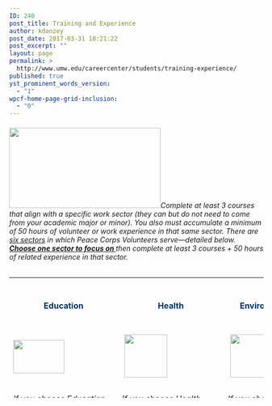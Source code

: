 ```yaml
---
ID: 240
post_title: Training and Experience
author: kdanzey
post_date: 2017-03-31 18:21:22
post_excerpt: ""
layout: page
permalink: >
  http://www.umw.edu/careercenter/students/training-experience/
published: true
yst_prominent_words_version:
  - "1"
wpcf-home-page-grid-inclusion:
  - "0"
---
```

<h6><img class="alignnone size-medium wp-image-235" src="http://www.umw.edu/careercenter/wp-content/uploads/sites/41/2017/03/PeaceCorpsPrep-1-300x159.jpg" alt="" width="300" height="159" />Complete at least 3 courses that align with a specific work sector (they can but do not need to come from your academic major or minor). You also must accumulate a minimum of 50 hours of volunteer or work experience in that same sector. There are <u>six sectors</u> in which Peace Corps Volunteers serve—detailed below. <b><u>Choose one sector to focus on </u></b>then complete at least 3 courses + 50 hours of related experience in that sector.</h6>
<table style="height: 238px" width="1653">
<tbody>
<tr>
<td style="text-align: center" width="116">
<h4><strong><span style="color: #003366">Education</span></strong></h4>
</td>
<td style="text-align: center" width="101">
<h4><strong><span style="color: #003366"> Health</span></strong></h4>
</td>
<td style="text-align: center" width="101">
<h4><strong><span style="color: #003366"> Environment</span></strong></h4>
</td>
<td style="text-align: center" width="101">
<h4><strong><span style="color: #003366">Agriculture</span></strong></h4>
</td>
<td style="text-align: center" width="101">
<h4><span style="color: #003366"><strong>Youth in Development</strong></span></h4>
</td>
<td style="text-align: center" width="101">
<h4><span style="color: #003366"><strong>Community Economic Development</strong></span></h4>
</td>
</tr>
<tr>
<td width="116"><img class="size-full wp-image-248 aligncenter" src="http://www.umw.edu/careercenter/wp-content/uploads/sites/41/2017/03/R1.png" alt="" width="101" height="66" /></td>
<td width="101"> <img class="size-full wp-image-250 aligncenter" src="http://www.umw.edu/careercenter/wp-content/uploads/sites/41/2017/03/R3.png" alt="" width="85" height="85" /></td>
<td width="101"> <img class="size-full wp-image-252 aligncenter" src="http://www.umw.edu/careercenter/wp-content/uploads/sites/41/2017/03/R5.png" alt="" width="85" height="85" /></td>
<td width="101"> <img class="size-full wp-image-249 aligncenter" src="http://www.umw.edu/careercenter/wp-content/uploads/sites/41/2017/03/R2.png" alt="" width="85" height="85" /></td>
<td width="101"> <img class="size-full wp-image-251 aligncenter" src="http://www.umw.edu/careercenter/wp-content/uploads/sites/41/2017/03/R4.png" alt="" width="85" height="85" /></td>
<td width="101"> <img class="size-full wp-image-253 aligncenter" src="http://www.umw.edu/careercenter/wp-content/uploads/sites/41/2017/03/R6.png" alt="" width="85" height="85" /></td>
</tr>
<tr>
<td style="vertical-align: top">
<h6 style="text-align: left"><i><u>If you choose Education, take 3 courses from one of the following areas</u></i><i>:</i></h6>
<h6>Education</h6>
<h6> English</h6>
<h6> Linguistics</h6>
<h6> Computer Science</h6>
<h6>Chemistry</h6>
<h5><i><u>Recommended courses</u></i><i>:
</i></h5>
<ol>
 	<li>
<h6><u>EDUC 371 &amp; 373 – Language Development and Literacy Instruction (Primary/Intermediate)</u></h6>
</li>
 	<li>
<h6><u>EDUC 454 – The Teaching of Foreign Language</u></h6>
</li>
 	<li>
<h6><u>EDUC 455 – The Teaching of Mathematics and Computer Science</u></h6>
</li>
 	<li>
<h6><u>EDUC 458 – The Teaching of Sciences</u></h6>
</li>
 	<li>
<h6><u>ENGL 399 – Community Service Learning</u></h6>
</li>
 	<li>
<h6><u>LING 101 – Introduction to Linguistics</u></h6>
</li>
 	<li>
<h6><u>LING 301 – Introduction to Psycholinguistics</u></h6>
</li>
 	<li>
<h6><u>LING 302 – Introduction to Sociolinguistics and Anthropological   Linguistics</u></h6>
</li>
 	<li>
<h6><u>CPSC 310 – Computer Information Systems</u></h6>
</li>
 	<li>
<h6><u>CPSC 420 – Modeling and Simulation</u></h6>
</li>
 	<li>
<h6><u>CHEM 105 &amp; 106 – Chemistry and Society with Laboratory</u></h6>
</li>
 	<li>
<h6><u>CHEM 493 – Chemical Outreach</u></h6>
</li>
</ol>
<h5><i></i><i><u>And build 50 hours of </u></i><b><i><u>related </u></i></b><i><u>field experience through an activity such as</u></i><i>:</i></h5>
<ul>
 	<li>
<h6>Participating in one or more of several regional service opportunities such as (1) local programs for underserved populations at Stafford Junction, Heritage Park, or Bragg Hill, or (2) Catholic Charities Refugee Services.</h6>
</li>
 	<li>
<h6>Completing an internship at one of the many organizations and agencies in the Greater Fredericksburg region such as (1) Bundle of Joy Child Development, (2) the Virginia Museum of Fine Arts, (3) the Smithsonian National Education Outreach program, (4) or completing a supervised practicum experience through the College of Education.</h6>
</li>
 	<li>
<h6>Participating in a UMW Abroad program such as (1) Academic Latinoamericana – Quito, Ecuador, (2) CIEE Dakar, Senegal, (3) CIEE Gaborone, Botswana, or (4) Sol Education Abroad – Heredia, Costa Rica.</h6>
</li>
 	<li>
<h6>Teaching in one of these or a similar form: in a classroom, with a community outreach organization, or in a formal tutoring capacity.</h6>
</li>
 	<li>
<h6>The subject of the teaching may be English as a Foreign/Second Language, special education, drama, or a STEM subject.</h6>
</li>
</ul>
</td>
<td style="vertical-align: top">
<h6><i><u>If you choose Health, take three courses from one of the following areas</u></i><i>:</i></h6>
<h6>Biology</h6>
<h6>Economics</h6>
<h6>Sociology</h6>
<h6>Nursing</h6>
<h5><i><u>Recommended courses:</u></i></h5>
<ol>
 	<li>
<h6><i><u>BIOL 384 – Human Anatomy </u></i></h6>
</li>
 	<li>
<h6><i><u>BIOL 385 – Human Physiology</u></i></h6>
</li>
 	<li>
<h6><i><u>BIOL 391 – Immunology</u></i></h6>
</li>
 	<li>
<h6><i><u>BIOL 440 – Biology of Cancer</u></i></h6>
</li>
 	<li>
<h6><i><u>ECON 332 – Economics of Health</u></i></h6>
</li>
 	<li>
<h6><i><u>SOCG 320 – Food Justice</u></i></h6>
</li>
 	<li>
<h6><i><u>SOCG 334 – Medical Sociology</u></i></h6>
</li>
 	<li>
<h6><i><u>SOCG 335 – Global Perspectives on Health and Illness</u></i></h6>
</li>
</ol>
<h5 class="wysiwyg-text-align-left"><u> </u><i><u>And build 50 hours of </u></i><b><i><u>related </u></i></b><i><u>field experience through an activity such as</u></i><i>:</i></h5>
<ul>
 	<li>
<h6>Volunteer or work experience in such areas as HIV/AIDS outreach, hospice, family   planning counseling, emergency medical technician (EMT) or CPR teaching/certification, maternal health, and hands-­‐on caregiving in a hospital, clinic, or lab technician setting</h6>
</li>
 	<li>
<h6>Counseling or teaching in health subjects</h6>
</li>
 	<li>
<h6>Working as a resident advisor in a dormitory, as a peer nutritionist, or as a sexually transmitted infections counselor</h6>
</li>
 	<li>
<h6>Significant experience in mechanical repairs, construction, carpentry, masonry, plumbing, hydrology, or set design</h6>
</li>
 	<li>
<h6>Participating in regional service opportunities such as those at (1) the Moss Free Clinic, Mary Washington Hospital, or the Spotsylvania Medical Center, (2) Fredericksburg Area HIV/AIDS Support Services (FAHASS), or serving as a volunteer EMT at a local Fire and Rescue Unit.</h6>
</li>
 	<li>
<h6>Completing an internship at one of the many organizations and agencies in the Greater Fredericksburg region such as (1) the Virginia Department of Health, (2) Community of Hope, (3) the U.S. Department of Health and Human Services.</h6>
</li>
 	<li>
<h6>Participating in a UMW Abroad Program such as (1) CIEE Dakar, Senegal, (2) CIEE Monteverde, Costa Rica, (3) CIEE Gaborone, Botswana, (4) KEI Bangkok, Thailand, (5) SIT China: Community Health and Traditional Chinese Medicine, (6) SIT Jordan: Refugees, Health and Humanitarian Action, or (7) SIT Madagascar: Traditional Medicine and Healthcare Systems.</h6>
</li>
</ul>
</td>
<td style="vertical-align: top">
<h6><em><u>If you choose Environment, take three courses from one of the following areas</u></em><em>:</em></h6>
<h6>Biology</h6>
<h6>Economics</h6>
<h6>Earth and Environmental Science</h6>
<h6>Geology</h6>
<h6>Philosophy</h6>
<h6>Sociology</h6>
<h5><em><u>Recommended courses</u></em><em>:</em></h5>
<ul>
 	<li>
<h6><em><u>BIOL 231 – Botany</u></em></h6>
</li>
 	<li>
<h6><em><u>BIOL 424 – Tropical Ecology</u></em></h6>
</li>
 	<li>
<h6><em><u>BIOL 428 – Conservation Biology</u></em></h6>
</li>
 	<li>
<h6><em><u>ECON 331 – Environmental and Resource Economics</u></em></h6>
</li>
 	<li>
<h6><em><u>ECON 351 – Poverty, Affluence, and Equality</u></em></h6>
</li>
 	<li>
<h6><em><u>EESC 230 – Global Environmental Problems</u></em></h6>
</li>
 	<li>
<h6><em><u>EESC 240 – Field Methods in Environmental Science and Geology</u></em></h6>
</li>
 	<li>
<h6><em><u>EESC 322 – Aquatic Ecology</u></em></h6>
</li>
 	<li>
<h6><em><u>EESC 325 – Environmental Geochemistry</u></em></h6>
</li>
 	<li>
<h6><em><u>EESC 326 – Pollution Prevention Planning</u></em></h6>
</li>
 	<li>
<h6><em><u>EESC 340 – Energy Resources and Technology</u></em></h6>
</li>
 	<li>
<h6><em><u>PHIL 330 – Environmental Ethics</u></em></h6>
</li>
 	<li>
<h6><em><u>PHIL 430 – Ethics, Environment, and Sustainability</u></em></h6>
</li>
 	<li>
<h6><em><u>SOCG 354 – Environmental Sociology</u></em></h6>
</li>
</ul>
<h5><u> </u><em><u>And build 50 hours of <strong>related </strong>field experience through an activity such as</u></em><em>:</em></h5>
<ul>
 	<li>
<h6>Educating the public on environmental or conservation issues, or working on environmental campaigns</h6>
</li>
 	<li>
<h6>Conducting biological surveys of plants or animals</h6>
</li>
 	<li>
<h6>Investigating an environmental issue through an independent research project</h6>
</li>
 	<li>
<h6>Gardening, farming, nursery management, organic or low-­‐input vegetable production, or landscaping</h6>
</li>
 	<li>
<h6>Providing technical assistance and training in natural resource management</h6>
</li>
 	<li>
<h6>Participating in regional service opportunities such as (1) Friends of the Rappahannock,(2) Downtown Greens, and (3) campus sustainability projects coordinated by the President’s Council for Sustainability.</h6>
</li>
</ul>
<ul>
 	<li>
<h6>Completing an internship at one of the many organizations and agencies in the Greater Fredericksburg region such as (1) Environment Virginia, (2) Northern Virginia Soil andWater Conservation District, (3) Lake Anna State Park, (4) Friends of the Rappahannock,(5) Tree Fredericksburg, (6) The Sierra Club.</h6>
</li>
</ul>
<ul>
 	<li>
<h6>Participating in a UMW Abroad Program such as (1) CIEE Dakar, Senegal, (2) CIEE Gaborone, Botswana, (3) IES Galapagos Islands, Ecuador, (4) KEI Bangkok, Thailand, (5) SIT Ecuador: Comparative Ecology and Conservation, (6) SIT Madagascar: Biodiversity and Natural Resource Management, (7) SIT Mongolia: Geopolitics and the Environment,(8) SIT Panama: Tropical Ecology, Marine Ecosystems, &amp; Biodiversity Conservation, (9) SIT Panama: Tropical Ecology, Marine Ecosystems, and Biodiversity Conservation, (10), SIT Tanzania-­‐Zanzibar: Coastal Ecology &amp; Natural Resource Management, or (11) SIT Tanzania: Wildlife Conservation and Political Ecology.</h6>
</li>
</ul>
</td>
<td style="vertical-align: top">
<h6><em><u>If you choose Agriculture, take three courses from one of the following areas</u></em><em>:</em></h6>
<h6>Biology or Earth and Environmental Science</h6>
<h5><em><u>Recommended courses</u></em><em>:</em></h5>
<ul>
 	<li>
<h6><em><u>BIOL 231 – Botany</u></em></h6>
</li>
 	<li>
<h6><em><u>BIOL 311 – Plant Ecology</u></em></h6>
</li>
 	<li>
<h6><em><u>BIOL 312 – Plant Physiology</u></em></h6>
</li>
 	<li>
<h6><em><u>BIOL 323 – Entomology</u></em></h6>
</li>
 	<li>
<h6><em><u>EESC 230 – Global Environmental Problems</u></em></h6>
</li>
 	<li>
<h6><em><u>EESC 307 – Environmental Soil Science</u></em></h6>
</li>
 	<li>
<h6><em><u>EESC 315 – Hydrogeology</u></em></h6>
</li>
 	<li>
<h6><em><u>EESC 325 – Environmental Geochemistry</u></em></h6>
</li>
</ul>
<h5><em><u>And build 50 hours of <strong>related </strong>field experience through an activity such as</u></em><em>:</em></h5>
<ul>
 	<li>
<h6>Working with a large-­‐scale or family-­‐run business involving vegetable gardening, farming, nursery work, tree planting or care, urban forestry, landscaping, livestock care and management, or fish cultivation and     production</h6>
</li>
 	<li>
<h6>Teaching or tutoring the public in environmental or agricultural issues/activities</h6>
</li>
 	<li>
<h6>Working on the business management or marketing side of a commercial farm</h6>
</li>
 	<li>
<h6>Participating in regional service opportunities such as (1) Tree Fredericksburg, (2) Braehead Farm, and (3) the Virginia Cooperative Extension (in Spotsylvania or Stafford counties).</h6>
</li>
 	<li>
<h6>Completing an internship at one of the many organizations and agencies in the Greater Fredericksburg region such as (1) the United States Department of Agriculture, (2) the Arcadia Center for Sustainable Food an Agriculture, (3) the Good Turn Earth Company,(4) Northern Virginia Soil and Water Conservation District.</h6>
</li>
</ul>
<ul>
 	<li>
<h6>Participating in a UMW Abroad Program such as (1) CIEE Gaborone, Botswana, (2) SIT IHP: Rethinking Food Security: People, Agriculture, and Politics, (3) CIEE Monteverde, Costa Rica</h6>
</li>
 	<li>
<h6>Teaching in one of these or a similar form: in a classroom, with a community outreach organization, or in a formal tutoring capacity</h6>
<ul>
 	<li>
<h6>The subject of the teaching may be English as a Foreign/Second Language, special education, drama, or a STEM subject</h6>
</li>
</ul>
</li>
</ul>
</td>
<td style="vertical-align: top">
<h6><em><u>If you choose Youth in Development, take three courses from one of the following areas</u></em><em>:</em></h6>
<h6>Psychology or Sociology</h6>
<h5><em><u>Recommended courses</u></em><em>:</em></h5>
<ul>
 	<li>
<h6><em><u>PSYC 331 – Developmental Psychology: The Infant and Child</u></em></h6>
</li>
 	<li>
<h6><em><u>PSYC 332 – Developmental Psychology: The Adolescent and Adult</u></em></h6>
</li>
 	<li>
<h6><em><u>PSYC 347 – Psychology of Men</u></em></h6>
</li>
 	<li>
<h6><em><u>PSYC 350 – Psychology of women</u></em></h6>
</li>
 	<li>
<h6><em><u>SOCG 301 – Evolution and Social Behavior</u></em></h6>
</li>
 	<li>
<h6><em><u>SOCG 351 – Juvenile Delinquency</u></em></h6>
</li>
</ul>
<h5><em><u>And build 50 hours of <strong>related </strong>field experience through an activity such as</u></em><em>:</em></h5>
<ul>
 	<li>
<h6>Teaching or counseling in at-­‐risk youth programs</h6>
</li>
 	<li>
<h6>Activities that involve planning, organizing, assessing community needs, counseling, and leadership, in areas such as education, youth development, health and HIV/AIDS, the environment, and/or business</h6>
</li>
 	<li>
<h6>Participating in regional service opportunities such as (1) UMW’s James Farmer Scholars Program, (2) Young Women Leaders Program, (3) Hope House or Thurman Brisben Center, (4) Catholic Charities Refugee</h6>
</li>
 	<li>
<h6>Completing an internship at one of the many organizations and agencies in the Greater Fredericksburg region such as Rappahannock Big Brothers, Big Sisters or the Boys and Girls Clubs of</h6>
</li>
 	<li>
<h6>Participating in a UMW Abroad Program such as: (1) CIEE Dakar, Senegal, (2) SIT Nicaragua: Youth Culture, Literacy, and Media, or (3) SIT Samoa: Pacific Communities and Social Change.</h6>
</li>
</ul>
</td>
<td style="vertical-align: top">
<h6 style="text-align: left"><em><u>If you choose Community Economic Dev., take three courses from one of the following areas</u></em><em>:</em></h6>
<h6>Accounting</h6>
<h6>Business</h6>
<h6>Economics</h6>
<h6>Geography</h6>
<h6>Management</h6>
<h6>Management Information Systems</h6>
<h6>Marketing</h6>
<h6>Sociology</h6>
<h6>Computer Science and related majors</h6>
<h6>Geography</h6>
<h5><em><u>Recommended courses</u></em><em>:</em></h5>
<ul>
 	<li>
<h6><em><u>ACCT 101 &amp; 102 – Principles of Accounting I &amp; II or ACCT 110 Intensive Principles of Accounting</u></em></h6>
</li>
 	<li>
<h6><em><u>ACCT 301 &amp; 302 – Intermediate Accounting I &amp; II</u></em></h6>
</li>
 	<li>
<h6><em><u>ACCT 304 – Cost Managerial Accounting</u></em></h6>
</li>
 	<li>
<h6><em><u>ACCT 401 – Accounting Information Systems</u></em></h6>
</li>
 	<li>
<h6><em><u>ACC</u></em><em><u>T</u></em> <em><u>42</u></em><em><u>0</u></em> <em><u>–</u></em> <em><u>Go</u></em><em><u>ver</u></em><em><u>n</u></em><em><u>m</u></em><em><u>e</u></em><em><u>n</u></em><em><u>t</u></em><em><u>a</u></em><em><u>l</u></em> <em><u>an</u></em><em><u>d</u></em> <em><u>No</u></em><em><u>t</u></em><em><u>-­‐</u></em><em><u>f</u></em><em><u>o</u></em><em><u>r</u></em><em><u>-­‐</u></em><em><u>P</u></em><em><u>r</u></em><em><u>o</u></em><em><u>f</u></em><em><u>it</u></em> <em><u>A</u></em><em><u>cc</u></em><em><u>oun</u></em><em><u>t</u></em><em><u>ing</u></em></h6>
</li>
 	<li>
<h6><em><u>BUAD 473 – Environment of International Business</u></em></h6>
</li>
 	<li>
<h6><em><u>E</u></em><em><u>CO</u></em><em><u>N</u></em> <em><u>32</u></em><em><u>4</u></em> <em><u>–</u></em> <em><u>Econo</u></em><em><u>m</u></em><em><u>ics</u></em> <em><u>o</u></em><em><u>f</u></em> <em><u>Ph</u></em><em><u>ilanthropy</u></em> <em><u>an</u></em><em><u>d</u></em> <em><u>th</u></em><em><u>e</u></em> <em><u>N</u></em><em><u>o</u></em><em><u>n</u></em><em><u>-­‐</u></em><em><u>P</u></em><em><u>r</u></em><em><u>o</u></em><em><u>f</u></em><em><u>it</u></em> <em><u>Sect</u></em><em><u>o</u></em><em><u>r</u></em></h6>
</li>
 	<li>
<h6><em><u>ECON 381 – Microfinance for Development</u></em></h6>
</li>
 	<li>
<h6><em><u>ECON 384 – Economic Development</u></em></h6>
</li>
 	<li>
<h6><em><u>FINC 301 – Principles of Finance</u></em></h6>
</li>
 	<li>
<h6><em><u>FINC 430 – Financial Modeling</u></em></h6>
</li>
 	<li>
<h6><em><u>GEOG 236 – Globalization and Local Development</u></em></h6>
</li>
 	<li>
<h6><em><u>GEOG 250 – Introduction to Geographic Information Systems and Cartography</u></em></h6>
</li>
 	<li>
<h6><em><u>GEOG 339 – Geography and Development</u></em></h6>
</li>
 	<li>
<h6><em><u>GEOG 340 – Remote Sensing and Air Photo Interpretation</u></em></h6>
</li>
 	<li>
<h6><em><u>GEOG 355 – Mobile Geographic Information Systems and Global Positioning Systems</u></em></h6>
</li>
 	<li>
<h6><em><u>MGMT 300 – Principles of Management</u></em></h6>
</li>
 	<li>
<h6><em><u>MGMT 346 – Human Resource Management</u></em></h6>
</li>
 	<li>
<h6><em><u>MGMT 421 – Entrepreneurial Venture Creation</u></em></h6>
</li>
 	<li>
<h6><em><u>MIST 201 – Management Information Systems and Applications</u></em></h6>
</li>
 	<li>
<h6><em><u>MIST 301 – Principles of Knowledge Management</u></em></h6>
</li>
 	<li>
<h6><em><u>MKTG 301 – Principles of Marketing</u></em></h6>
</li>
 	<li>
<h6><em><u>MKTG 401 – Marketing Research</u></em></h6>
</li>
 	<li>
<h6><em><u>MKTG 460 – International Marketing</u></em></h6>
</li>
 	<li>
<h6><em><u>SOCG 404 – Global Inequality and Development</u></em></h6>
</li>
</ul>
<h6><em> </em></h6>
<h5><em><u>And build 50 hours of <strong>related </strong>field experience through an activity such as</u></em><em>:</em></h5>
<ul>
 	<li>
<h6>Working with businesses, organizations, or cooperatives in accounting, finance, microfinance, management, project management, budgeting, or marketing</h6>
</li>
</ul>
<h6></h6>
<ul>
 	<li>
<h6>Starting and running your own business or other entrepreneurial activity</h6>
</li>
 	<li>
<h6>Training others in computer literacy, maintenance, and repair</h6>
</li>
 	<li>
<h6>Website design or online marketing</h6>
</li>
 	<li>
<h6>Founding or leading a community-­‐ or school-­‐based organization</h6>
</li>
 	<li>
<h6>Participating in regional service opportunities or completing an internship such as at the Small Business Development Center or the Fredericksburg Regional Chamber of Commerce.</h6>
</li>
 	<li>
<h6>Participating in a UMW Abroad Program such as (1) CIEE University of Botswana – Gaborone, Botswana, (2) CIEE Dakar, Senegal, (3) SIT Jordan: Modernization and Social Change, (4) SIT Madagascar: Urbanization and Rural Development, (5) SIT Nepal: Development and Social Change, (6) SIT Peru: Indigenous Peoples and Globalization, (6) SIT Samoa: Pacific Communities and Social Change, or (7) SIT Uganda: Development Studies,</h6>
</li>
 	<li>
<h6><em>Nearly two-­‐thirds of Peace Corps Volunteers serve in Education or Health. Coursework and meaningful experience in one of these areas—especially teaching English as a second/foreign language—produce some of the strongest candidates.</em></h6>
</li>
</ul>
</td>
</tr>
</tbody>
</table>
&nbsp;